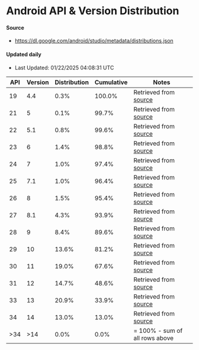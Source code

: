 # Android API & Version Distribution
#### Source
- https://dl.google.com/android/studio/metadata/distributions.json
#### Updated daily
- Last Updated: 01/22/2025 04:08:31 UTC

| API | Version | Distribution | Cumulative | Notes |
| --- | ------- | ------------ | ---------- | ----- |
| 19 | 4.4 | 0.3% | 100.0% | Retrieved from [source](#source) |
| 21 | 5 | 0.1% | 99.7% | Retrieved from [source](#source) |
| 22 | 5.1 | 0.8% | 99.6% | Retrieved from [source](#source) |
| 23 | 6 | 1.4% | 98.8% | Retrieved from [source](#source) |
| 24 | 7 | 1.0% | 97.4% | Retrieved from [source](#source) |
| 25 | 7.1 | 1.0% | 96.4% | Retrieved from [source](#source) |
| 26 | 8 | 1.5% | 95.4% | Retrieved from [source](#source) |
| 27 | 8.1 | 4.3% | 93.9% | Retrieved from [source](#source) |
| 28 | 9 | 8.4% | 89.6% | Retrieved from [source](#source) |
| 29 | 10 | 13.6% | 81.2% | Retrieved from [source](#source) |
| 30 | 11 | 19.0% | 67.6% | Retrieved from [source](#source) |
| 31 | 12 | 14.7% | 48.6% | Retrieved from [source](#source) |
| 33 | 13 | 20.9% | 33.9% | Retrieved from [source](#source) |
| 34 | 14 | 13.0% | 13.0% | Retrieved from [source](#source) |
| >34 | >14 | 0.0% | 0.0% | = 100% - sum of all rows above |
